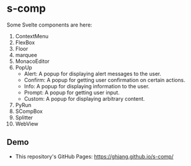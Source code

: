 # s-comp

Some Svelte components are here:

1. ContextMenu
1. FlexBox
1. Floor
1. marquee
1. MonacoEditor
1. PopUp
   * Alert: A popup for displaying alert messages to the user.
   * Confirm: A popup for getting user confirmation on certain actions.
   * Info: A popup for displaying information to the user.
   * Prompt: A popup for getting user input.
   * Custom: A popup for displaying arbitrary content.
1. PyRun
1. SCompBox
1. Splitter
1. WebView

## Demo

* This repository's GitHub Pages: <https://ghjang.github.io/s-comp/>
